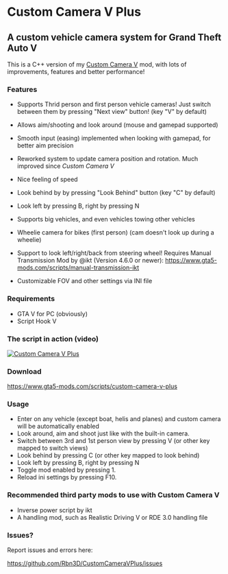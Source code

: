 # Custom Camera V Plus #

## A custom vehicle camera system for Grand Theft Auto V ##

This is a C++ version of my [Custom Camera V](https://github.com/Rbn3D/CustomCameraV) mod, with lots of improvements, features and better performance!

### Features ###

* Supports Thrid person and first person vehicle cameras! Just switch between them by pressing "Next view" button! (key "V" by default)
* Allows aim/shooting and look around (mouse and gamepad supported)
* Smooth input (easing) implemented when looking with gamepad, for better aim precision
* Reworked system to update camera position and rotation. Much improved since *Custom Camera V*
* Nice feeling of speed
* Look behind by by pressing "Look Behind" button (key "C" by default)
* Look left by pressing B, right by pressing N
* Supports big vehicles, and even vehicles towing other vehicles
* Wheelie camera for bikes (first person) (cam doesn't look up during a wheelie)
* Support to look left/right/back from steering wheel! 
	Requires Manual Transmission Mod by @ikt (Version 4.6.0 or newer):
	https://www.gta5-mods.com/scripts/manual-transmission-ikt

* Customizable FOV and other settings via INI file

### Requirements ###
* GTA V for PC (obviously)
* Script Hook V

### The script in action (video) ###

[![Custom Camera V Plus](http://img.youtube.com/vi/KFz06w7fsjM/0.jpg)](http://www.youtube.com/watch?v=KFz06w7fsjM "Custom Camera V Plus")

### Download ###

https://www.gta5-mods.com/scripts/custom-camera-v-plus

### Usage ###

* Enter on any vehicle (except boat, helis and planes) and custom camera will be automatically enabled
* Look around, aim and shoot just like with the built-in camera.
* Switch between 3rd and 1st person view by pressing V (or other key mapped to switch views)
* Look behind by pressing C (or other key mapped to look behind)
* Look left by pressing B, right by pressing N
* Toggle mod enabled by pressing 1.
* Reload ini settings by pressing F10.

### Recommended third party mods to use with Custom Camera V ###

* Inverse power script by ikt
* A handling mod, such as Realistic Driving V or RDE 3.0 handling file


### Issues? ###


Report issues and errors here:

https://github.com/Rbn3D/CustomCameraVPlus/issues
